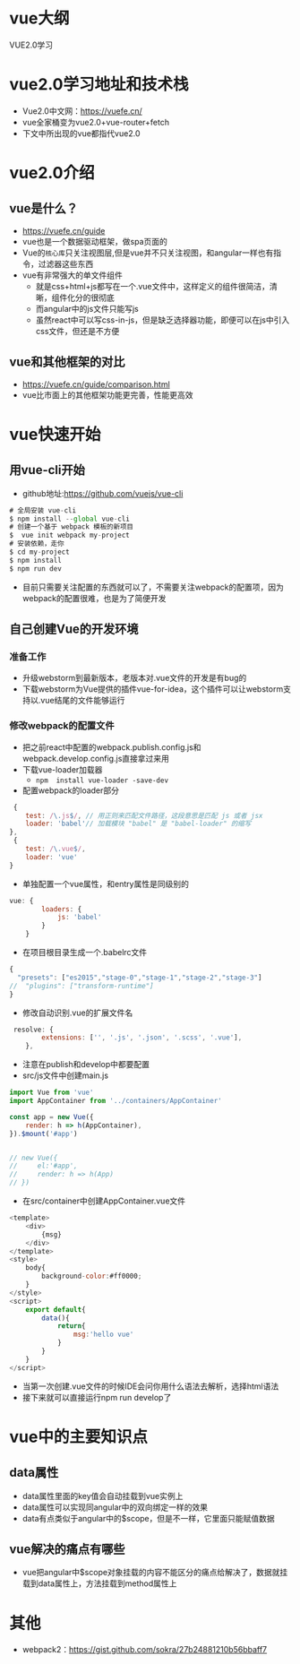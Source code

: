 # vue大纲
VUE2.0学习
# vue2.0学习地址和技术栈
* Vue2.0中文网：https://vuefe.cn/
* vue全家桶变为vue2.0+vue-router+fetch
* 下文中所出现的vue都指代vue2.0

# vue2.0介绍
## vue是什么？
* https://vuefe.cn/guide
* vue也是一个数据驱动框架，做spa页面的
* Vue的`核心库`只关注视图层,但是vue并不只关注视图，和angular一样也有指令，过滤器这些东西
* vue有非常强大的单文件组件
  + 就是css+html+js都写在一个.vue文件中，这样定义的组件很简洁，清晰，组件化分的很彻底
  + 而angular中的js文件只能写js
  + 虽然react中可以写css-in-js，但是缺乏选择器功能，即便可以在js中引入css文件，但还是不方便

## vue和其他框架的对比
* https://vuefe.cn/guide/comparison.html
* vue比市面上的其他框架功能更完善，性能更高效

# vue快速开始
## 用vue-cli开始
* github地址:https://github.com/vuejs/vue-cli

```javascript
# 全局安装 vue-cli
$ npm install --global vue-cli
# 创建一个基于 webpack 模板的新项目
$  vue init webpack my-project
# 安装依赖，走你
$ cd my-project
$ npm install
$ npm run dev
```
* 目前只需要关注配置的东西就可以了，不需要关注webpack的配置项，因为webpack的配置很难，也是为了简便开发

## 自己创建Vue的开发环境
### 准备工作
* 升级webstorm到最新版本，老版本对.vue文件的开发是有bug的
* 下载webstorm为Vue提供的插件vue-for-idea，这个插件可以让webstorm支持以.vue结尾的文件能够运行
### 修改webpack的配置文件
* 把之前react中配置的webpack.publish.config.js和webpack.develop.config.js直接拿过来用
* 下载vue-loader加载器
  + `npm  install vue-loader -save-dev`
* 配置webpack的loader部分

```javascript
 {
    test: /\.js$/, // 用正则来匹配文件路径，这段意思是匹配 js 或者 jsx
    loader: 'babel'// 加载模块 "babel" 是 "babel-loader" 的缩写
},
 {
    test: /\.vue$/,
    loader: 'vue'
}

```
* 单独配置一个vue属性，和entry属性是同级别的
```javascript
vue: {
        loaders: {
            js: 'babel'
        }
    }
```

* 在项目根目录生成一个.babelrc文件

```javascript
{
  "presets": ["es2015","stage-0","stage-1","stage-2","stage-3"]
//  "plugins": ["transform-runtime"]
}


```
* 修改自动识别.vue的扩展文件名

```javascript
 resolve: {
        extensions: ['', '.js', '.json', '.scss', '.vue'],
    },
```
* 注意在publish和develop中都要配置
* src/js文件中创建main.js

```javascript
import Vue from 'vue'
import AppContainer from '../containers/AppContainer'

const app = new Vue({
    render: h => h(AppContainer),
}).$mount('#app')


// new Vue({
//     el:'#app',
//     render: h => h(App)
// })

```
* 在src/container中创建AppContainer.vue文件

```javascript
<template>
    <div>
        {msg}
    </div>
</template>
<style>
    body{
        background-color:#ff0000;
    }
</style>
<script>
    export default{
        data(){
            return{
                msg:'hello vue'
            }
        }
    }
</script>

```

* 当第一次创建.vue文件的时候IDE会问你用什么语法去解析，选择html语法
* 接下来就可以直接运行npm  run develop了

# vue中的主要知识点
## data属性
* data属性里面的key值会自动挂载到vue实例上
* data属性可以实现同angular中的双向绑定一样的效果
* data有点类似于angular中的$scope，但是不一样，它里面只能赋值数据

## vue解决的痛点有哪些
* vue把angular中$scope对象挂载的内容不能区分的痛点给解决了，数据就挂载到data属性上，方法挂载到method属性上

# 其他
* webpack2：https://gist.github.com/sokra/27b24881210b56bbaff7

